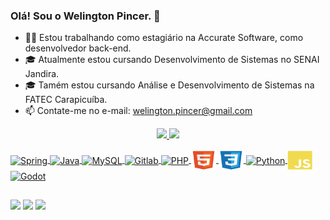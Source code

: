 ### Olá! Sou o Welington Pincer. 👋

- 👨‍💻 Estou trabalhando como estagiário na Accurate Software, como desenvolvedor back-end. 
- 🎓 Atualmente estou cursando Desenvolvimento de Sistemas no SENAI Jandira.
- 🎓 Tamém estou cursando Análise e Desenvolvimento de Sistemas na FATEC Carapicuíba. 
- 📫 Contate-me no e-mail: welington.pincer@gmail.com

<div align="center">
  <a href="https://github.com/pinceru">
  <img height="180em" src="https://github-readme-stats.vercel.app/api?username=pinceru&show_icons=true&theme=dark&include_all_commits=true&count_private=true"/>
  <img height="180em" src="https://github-readme-stats.vercel.app/api/top-langs/?username=pinceru&layout=compact&langs_count=7&theme=dark"/>
</div>

 <div style="display: inline_block"><br>
   <img align="center" alt="Spring" height="30" width="35" src="https://cdn.jsdelivr.net/gh/devicons/devicon/icons/spring/spring-original.svg" />
   <img align="center" alt="Java" height="30" width="35" src="https://cdn.jsdelivr.net/gh/devicons/devicon/icons/java/java-original-wordmark.svg"/>
   <img align="center" alt="MySQL" height="30" width="35" src="https://cdn.jsdelivr.net/gh/devicons/devicon/icons/mysql/mysql-original.svg"/>
   <img align="center" alt="Gitlab" height="30" width="35" src="https://cdn.jsdelivr.net/gh/devicons/devicon/icons/gitlab/gitlab-original.svg"/>
   <img align="center" alt="PHP" height="30" width="35"  src="https://cdn-icons-png.flaticon.com/512/919/919830.png">
   <img align="center" alt="HTML" height="30" width="40" src="https://raw.githubusercontent.com/devicons/devicon/master/icons/html5/html5-original.svg">
   <img align="center" alt="CSS" height="30" width="40" src="https://raw.githubusercontent.com/devicons/devicon/master/icons/css3/css3-original.svg">
   <img align="center" alt="Python" height="30" width="35" src="https://cdn.jsdelivr.net/gh/devicons/devicon/icons/python/python-original.svg" />
   <img align="center" alt="Js" height="30" width="40" src="https://raw.githubusercontent.com/devicons/devicon/master/icons/javascript/javascript-plain.svg">
   <img align="center" alt="Godot" height="30" width="35" src="https://cdn.jsdelivr.net/gh/devicons/devicon/icons/godot/godot-original.svg"/>
                                                                                                                                          
</div>

##
   
<div> 
  <a href="" target="_blank"><img src="https://img.shields.io/badge/Discord-7289DA?style=for-the-badge&logo=discord&logoColor=white" target="_blank"></a> 
  <a href = "mailto:welington.pincer@gmail.com"><img src="https://img.shields.io/badge/-Gmail-%23333?style=for-the-badge&logo=gmail&logoColor=white" target="_blank"></a>
  <a href="" target="_blank"><img src="https://img.shields.io/badge/-LinkedIn-%230077B5?style=for-the-badge&logo=linkedin&logoColor=white" target="_blank"></a> 
</div>
  
